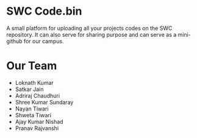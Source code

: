 # SWC Code.bin
A small platform for uploading all your projects codes on the SWC repository. It can also serve for sharing purpose and can serve as a mini-github for our campus.
# Our Team
* Loknath Kumar
* Satkar Jain 
* Adriraj Chaudhuri
* Shree Kumar Sundaray
* Nayan Tiwari
* Shweta Tiwari
* Ajay Kumar Nishad
* Pranav Rajvanshi
